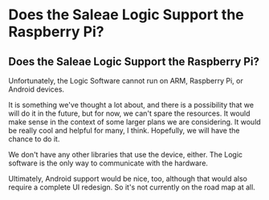 # Does the Saleae Logic Support the Raspberry Pi?

## Does the Saleae Logic Support the Raspberry Pi?

Unfortunately, the Logic Software cannot run on ARM, Raspberry Pi, or Android devices.

It is something we've thought a lot about, and there is a possibility that we will do it in the future, but for now, we can't spare the resources. It would make sense in the context of some larger plans we are considering. It would be really cool and helpful for many, I think. Hopefully, we will have the chance to do it.

We don't have any other libraries that use the device, either. The Logic software is the only way to communicate with the hardware.

Ultimately, Android support would be nice, too, although that would also require a complete UI redesign. So it's not currently on the road map at all.

